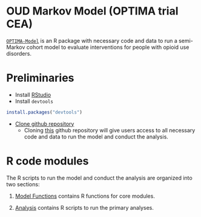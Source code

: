 
<!-- README.md is generated from README.Rmd. Please edit that file -->

# OUD Markov Model (OPTIMA trial CEA)

[`OPTIMA-Model`](https://github.com/benenns/OPTIMA-Model) is an R
package with necessary code and data to run a semi-Markov cohort model
to evaluate interventions for people with opioid use disorders.

# Preliminaries

-   Install
    [RStudio](https://www.rstudio.com/products/rstudio/download/)
-   Install `devtools`

``` r
install.packages("devtools")
```

-   [Clone github
    repository](https://docs.github.com/en/enterprise/2.13/user/articles/cloning-a-repository)
    -   Cloning [this](https://github.com/benenns/OPTIMA-Model) github
        repository will give users access to all necessary code and data
        to run the model and conduct the analysis.

# R code modules

The R scripts to run the model and conduct the analysis are organized
into two sections:

1.  [Model
    Functions](https://github.com/benenns/OPTIMA-Model/tree/main/R)
    contains R functions for core modules.

2.  [Analysis](https://github.com/benenns/OPTIMA-Model/tree/main/Analysis)
    contains R scripts to run the primary analyses.
